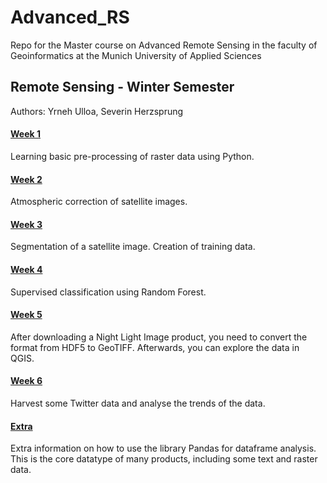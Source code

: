 # Advanced_RS
Repo for the Master course on Advanced Remote Sensing in the faculty of Geoinformatics at the Munich University of Applied Sciences

## Remote Sensing - Winter Semester
Authors: Yrneh Ulloa, Severin Herzsprung

#### [Week 1](https://github.com/yzut-ydv/Advanced_Remote_sensing_HM/blob/main/wk1_raster_processing_python.ipynb)
Learning basic pre-processing of raster data using Python.

#### [Week 2]()
Atmospheric correction of satellite images.

#### [Week 3](https://github.com/yzut-ydv/Advanced_Remote_sensing_HM/blob/main/wk3%264_supervised_classification_with_super-pixel_segmentation.ipynb)
Segmentation of a satellite image. Creation of training data.

#### [Week 4](https://github.com/yzut-ydv/Advanced_Remote_sensing_HM/blob/main/wk3%264_supervised_classification_with_super-pixel_segmentation.ipynb)
Supervised classification using Random Forest.

#### [Week 5](https://github.com/yzut-ydv/Advanced_Remote_sensing_HM/blob/main/wk5_hdf5_to_geotiff.ipynb)
After downloading a Night Light Image product, you need to convert the format from HDF5 to GeoTIFF. Afterwards, you can explore the data in QGIS.

#### [Week 6](https://github.com/yzut-ydv/Advanced_Remote_sensing_HM/blob/main/wk6_Tweet_Analysis.ipynb)
Harvest some Twitter data and analyse the trends of the data.  

#### [Extra](https://github.com/yzut-ydv/Advanced_Remote_sensing_HM/blob/main/wk6_dataframe_pandas.ipynb)
Extra information on how to use the library Pandas for dataframe analysis. This is the core datatype of many products, including some text and raster data. 


